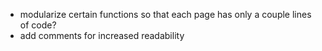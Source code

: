 * modularize certain functions so that each page has only a couple lines of code?
* add comments for increased readability
